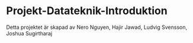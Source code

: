 # Projekt-Datateknik-Introduktion
Detta projektet är skapad av Nero Nguyen, Hajir Jawad, Ludvig Svensson, Joshua Sugirtharaj
